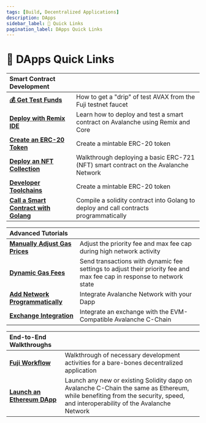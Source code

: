 ```yaml
---
tags: [Build, Decentralized Applications]
description: DApps 
sidebar_label: 🔗 Quick Links
pagination_label: DApps Quick Links
---
```


# 🔗 DApps Quick Links

| Smart Contract Development       |   |
| :------------------------------------------------- | :-------------------------------------------------------------------------------------------------------------------------------------------------- |
| [**💰 Get Test Funds**](/build/dapp/smart-contracts/get-funds-faucet.md)      | How to get a "drip" of test AVAX from the Fuji testnet faucet |
| [**Deploy with Remix IDE**](/build/dapp/smart-contracts/remix-deploy.md)   | Learn how to deploy and test a smart contract on Avalanche using Remix and Core |
| [**Create an ERC-20 Token**](/build/dapp/smart-contracts/erc-20.md)      |  Create a mintable ERC-20 token |
| [**Deploy an NFT Collection**](/build/dapp/smart-contracts/nfts/deploy-collection.md)      |  Walkthrough deploying a basic ERC-721 (NFT) smart contract on the Avalanche Network |
| [**Developer Toolchains**](/build/dapp/smart-contracts/toolchains/hardhat.md)      |  Create a mintable ERC-20 token |
| [**Call a Smart Contract with Golang**](/build/dapp/smart-contracts/abigen.md)      |  Compile a solidity contract into Golang to deploy and call contracts programmatically |

| Advanced Tutorials      |   |
| :------------------------------------------------- | :-------------------------------------------------------------------------------------------------------------------------------------------------- |
| [**Manually Adjust Gas Prices**](build/dapp/advanced/adjusting-gas-price-during-high-network-activity.md) | Adjust the priority fee and max fee cap during high network activity |
| [**Dynamic Gas Fees**](build/dapp/advanced/sending-transactions-with-dynamic-fees-using-javascript.md) | Send transactions with dynamic fee settings to adjust their priority fee and max fee cap in response to network state |
| [**Add Network Programmatically**](build/dapp/advanced/add-avalanche-programmatically.md) | Integrate Avalanche Network with your Dapp |
| [**Exchange Integration**](build/dapp/advanced/integrate-exchange.md) | Integrate an exchange with the EVM-Compatible Avalanche C-Chain |

| End-to-End Walkthroughs     |   |
| :------------------------------------------------- | :-------------------------------------------------------------------------------------------------------------------------------------------------- |
| [**Fuji Workflow**](/build/dapp/fuji-workflow.md) | Walkthrough of necessary development activities for a bare-bones decentralized application |
| [**Launch an Ethereum DApp**](/build/dapp/launch-dapp.md) | Launch any new or existing Solidity dapp on Avalanche C-Chain the same as Ethereum, while benefiting from the security, speed, and interoperability of the Avalanche Network|
